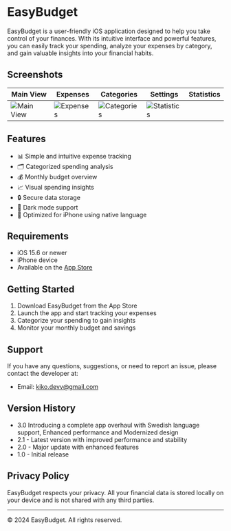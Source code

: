 # EasyBudget

EasyBudget is a user-friendly iOS application designed to help you take control
of your finances. With its intuitive interface and powerful features, you can
easily track your spending, analyze your expenses by category, and gain valuable
insights into your financial habits.

## Screenshots

| Main View                                                                                     | Expenses                                                                                     | Categories                                                                                     | Settings                                                                                     | Statistics                                                                                     |
| --------------------------------------------------------------------------------------------- | -------------------------------------------------------------------------------------------- | ---------------------------------------------------------------------------------------------- | -------------------------------------------------------------------------------------------- | ---------------------------------------------------------------------------------------------- |
| ![Main View](https://github.com/user-attachments/assets/b15c813e-403e-46f4-9711-314e369c271e) | ![Expenses](https://github.com/user-attachments/assets/e44ada2f-431f-4e67-9b1d-69aa9ce4246e) | ![Categories](https://github.com/user-attachments/assets/7d71d93c-9efc-4c21-b434-a8c3618d6aa5) | ![Statistics](https://github.com/user-attachments/assets/17a65d14-455a-4b3f-b4c0-c1092a1d7bc8)

## Features

- 📊 Simple and intuitive expense tracking
- 🗂️ Categorized spending analysis
- 💰 Monthly budget overview
- 📈 Visual spending insights
- 🔒 Secure data storage
- 🌙 Dark mode support
- 📱 Optimized for iPhone using native language

## Requirements

- iOS 15.6 or newer
- iPhone device
- Available on the [App Store](https://apps.apple.com/app/easybudget)

## Getting Started

1. Download EasyBudget from the App Store
2. Launch the app and start tracking your expenses
3. Categorize your spending to gain insights
4. Monitor your monthly budget and savings

## Support

If you have any questions, suggestions, or need to report an issue, please
contact the developer at:

- Email: kiko.devv@gmail.com

## Version History

- 3.0 Introducing a complete app overhaul with Swedish language support,
  Enhanced performance and Modernized design
- 2.1 - Latest version with improved performance and stability
- 2.0 - Major update with enhanced features
- 1.0 - Initial release

## Privacy Policy

EasyBudget respects your privacy. All your financial data is stored locally on
your device and is not shared with any third parties.

---

© 2024 EasyBudget. All rights reserved.
